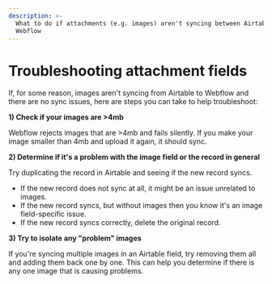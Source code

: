 ```yaml
---
description: >-
  What to do if attachments (e.g. images) aren't syncing between Airtable and
  Webflow
---
```


# Troubleshooting attachment fields

If, for some reason, images aren't syncing from Airtable to Webflow and there are no sync issues, here are steps you can take to help troubleshoot:

**1) Check if your images are >4mb**

Webflow rejects images that are >4mb and fails silently. If you make your image smaller than 4mb and upload it again, it should sync.

**2) Determine if it's a problem with the image field or the record in general**

Try duplicating the record in Airtable and seeing if the new record syncs.

* If the new record does not sync at all, it might be an issue unrelated to images.
* If the new record syncs, but without images then you know it's an image field-specific issue.
* If the new record syncs correctly, delete the original record.

**3) Try to isolate any "problem" images**

If you're syncing multiple images in an Airtable field, try removing them all and adding them back one by one. This can help you determine if there is any one image that is causing problems.
